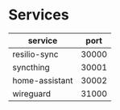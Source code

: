 # Services

| service        | port  |
|----------------|-------|
| resilio-sync   | 30000 |
| syncthing      | 30001 |
| home-assistant | 30002 |
| wireguard      | 31000 |
